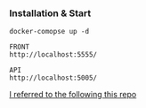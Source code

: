 ### Installation & Start

```
docker-comopse up -d

FRONT
http://localhost:5555/ 

API
http://localhost:5005/ 
```

[I referred to the following this repo](https://github.com/testdrivenio/flask-vue-crud)
